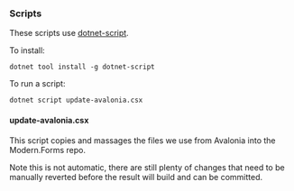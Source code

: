 ### Scripts

These scripts use [dotnet-script](https://github.com/filipw/dotnet-script).

To install:
```
dotnet tool install -g dotnet-script
```

To run a script:
```
dotnet script update-avalonia.csx
```

#### update-avalonia.csx

This script copies and massages the files we use from Avalonia into the Modern.Forms repo.

Note this is not automatic, there are still plenty of changes that need to be
manually reverted before the result will build and can be committed.  